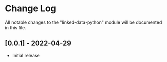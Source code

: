 # Change Log

All notable changes to the "linked-data-python" module will be documented in this file.


## [0.0.1] - 2022-04-29

- Initial release

